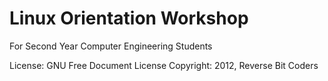 Linux Orientation Workshop
=================
For Second Year Computer Engineering Students


License:  GNU Free Document License
Copyright: 2012, Reverse Bit Coders 